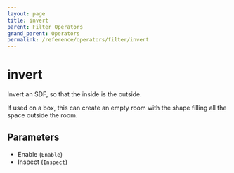 ```yaml
---
layout: page
title: invert
parent: Filter Operators
grand_parent: Operators
permalink: /reference/operators/filter/invert
---
```


# invert

Invert an SDF, so that the inside is the outside.

If used on a box, this can create an empty room with the shape filling all the space outside the room.

## Parameters

* Enable (`Enable`)
* Inspect (`Inspect`)
